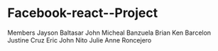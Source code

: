 # Facebook-react--Project
Members
Jayson Baltasar
John Micheal Banzuela
Brian Ken Barcelon
Justine Cruz
Eric John Nito
Julie Anne Roncejero
